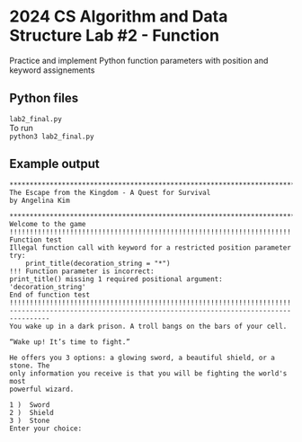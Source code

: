 # 2024 CS Algorithm and Data Structure Lab #2 - Function
Practice and implement Python function parameters with position and keyword assignements
## Python files
`lab2_final.py`<br>
To run<br>
`python3 lab2_final.py`
## Example output
```
********************************************************************************
The Escape from the Kingdom - A Quest for Survival
by Angelina Kim

********************************************************************************
Welcome to the game
!!!!!!!!!!!!!!!!!!!!!!!!!!!!!!!!!!!!!!!!!!!!!!!!!!!!!!!!!!!!!!!!!!!!!!!!!!!!!!!!
Function test
Illegal function call with keyword for a restricted position parameter
try: 
    print_title(decoration_string = "*")
!!! Function parameter is incorrect:
print_title() missing 1 required positional argument: 'decoration_string'
End of function test
!!!!!!!!!!!!!!!!!!!!!!!!!!!!!!!!!!!!!!!!!!!!!!!!!!!!!!!!!!!!!!!!!!!!!!!!!!!!!!!!
--------------------------------------------------------------------------------
You wake up in a dark prison. A troll bangs on the bars of your cell.

“Wake up! It’s time to fight.”

He offers you 3 options: a glowing sword, a beautiful shield, or a stone. The
only information you receive is that you will be fighting the world's most
powerful wizard.

1 )  Sword
2 )  Shield
3 )  Stone
Enter your choice: 
```
